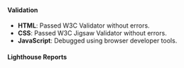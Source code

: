 #### Validation
- **HTML**: Passed W3C Validator without errors.
- **CSS**: Passed W3C Jigsaw Validator without errors.
- **JavaScript**: Debugged using browser developer tools.

#### Lighthouse Reports
